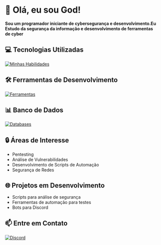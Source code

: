# 👋 Olá, eu sou God!
**Sou um programador iniciante de cybersegurança e desenvolvimento.Eu Estudo da segurança da informação e desenvolvimento de ferramentas de cyber**

## 💻 Tecnologias Utilizadas

[![Minhas Habilidades](https://skillicons.dev/icons?i=js,css,nodejs,python,git,aiscript,bots,discordjs,gamemakerstudio,robloxstudio)](https://skillicons.dev)

## 🛠️ Ferramentas de Desenvolvimento

[![Ferramentas](https://skillicons.dev/icons?i=vscode,github,obsidian,ps,windows)](https://skillicons.dev)

## 📊 Banco de Dados

[![Databases](https://skillicons.dev/icons?i=mysql)](https://skillicons.dev)

## 🔒 Áreas de Interesse
- Pentesting
- Análise de Vulnerabilidades
- Desenvolvimento de Scripts de Automação
- Segurança de Redes

## 🌐 Projetos em Desenvolvimento
- Scripts para análise de segurança
- Ferramentas de automação para testes
- Bots para Discord

## 📫 Entre em Contato

[![Discord](https://skillicons.dev/icons?i=discord)](https://skillicons.dev)

